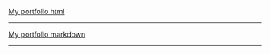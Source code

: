 [My portfolio html](https://JuliaZhyravlyova.github.io/rsschool-cv/cv)
***
[My portfolio markdown](https://juliazhyravlyova-htmlcss.netlify.app/)
***
